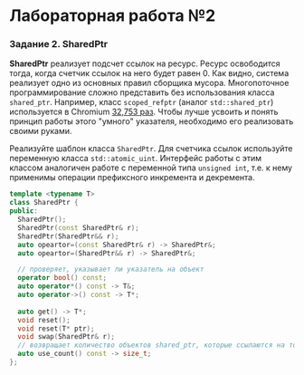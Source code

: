 # Лабораторная работа №2

### Задание 2. SharedPtr
**SharedPtr** реализует подсчет ссылок на ресурс. Ресурс освободится тогда, когда счетчик ссылок на него будет равен 0. Как видно, система реализует одно из основных правил сборщика мусора.
Многопоточное программирование сложно представить без использования класса `shared_ptr`. Например, класс `scoped_refptr` (аналог `std::shared_ptr`) используется в Chromium [32,753 раз](https://cs.chromium.org/search/?q=scoped_refptr&sq=package:chromium&type=cs). Чтобы лучше усвоить и понять принцип работы этого "умного" указателя, необходимо его реализовать своими руками.

Реализуйте шаблон класса `SharedPtr`. Для счетчика ссылок используйте переменную класса `std::atomic_uint`. Интерфейс работы с этим классом аналогичен работе с переменной типа `unsigned int`, т.е. к нему применимы операции префиксного инкремента и декремента.

```cpp
template <typename T>
class SharedPtr {
public:
  SharedPtr();
  SharedPtr(const SharedPtr& r);
  SharedPtr(SharedPtr&& r);
  auto opeartor=(const SharedPtr& r) -> SharedPtr&;
  auto opeartor=(SharedPtr&& r) -> SharedPtr&;

  // проверяет, указывает ли указатель на объект
  operator bool() const;
  auto operator*() const -> T&;
  auto operator->() const -> T*;
  
  auto get() -> T*;
  void reset();
  void reset(T* ptr);
  void swap(SharedPtr& r);
  // возвращает количество объектов shared_ptr, которые ссылаются на тот же управляемый объект
  auto use_count() const -> size_t;
};
```
